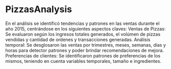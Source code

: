 # PizzasAnalysis
En el análisis se identificó tendencias y patrones en las ventas durante el año 2015, centrándose en los siguientes aspectos claves:
Ventas de Pizzas: Se evaluaron según los ingresos totales generados, el volúmen de pizzas vendidas y cantidad de ordenes y transacciones generadas.
Análisis temporal: Se desglosaron las ventas por trimestres, meses, semanas, días y horas para detector patrones y poder brindar recomendaciones de mejora.
Preferencias de clientes: Se identificaron patrones de preferencias de los mismos, teniendo en cuenta variables temporales, tamaño e ingredientes.
